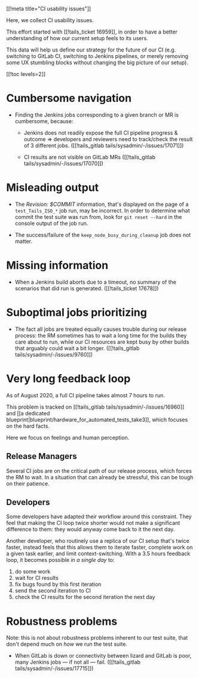 [[!meta title="CI usability issues"]]

Here, we collect CI usability issues.

This effort started with [[!tails_ticket 16959]], in order to have a better
understanding of how our current setup feels to its users.

This data will help us define our strategy for the future of our CI (e.g.
switching to GitLab CI, switching to Jenkins pipelines, or merely removing some
UX stumbling blocks without changing the big picture of our setup).

[[!toc levels=2]]

# Cumbersome navigation

* Finding the Jenkins jobs corresponding to a given branch or MR is cumbersome, because:

  - Jenkins does not readily expose the full CI pipeline progress & outcome
    ⇒ developers and reviewers need to track/check the result of 3 different jobs.
    ([[!tails_gitlab tails/sysadmin/-/issues/17071]])

  - CI results are not visible on GitLab MRs
    ([[!tails_gitlab tails/sysadmin/-/issues/17070]])

# Misleading output

* The _Revision: $COMMIT_ information, that's displayed on the page of
  a `test_Tails_ISO_*` job run, may be incorrect. In order to determine what
  commit the test suite was run from, look for `git reset --hard` in the console
  output of the job run.

* The success/failure of the `keep_node_busy_during_cleanup` job does
  not matter.

# Missing information

* When a Jenkins build aborts due to a timeout, no summary of the scenarios
  that did run is generated. ([[!tails_ticket 17678]])

# Suboptimal jobs prioritizing

* The fact all jobs are treated equally causes trouble during our release
  process: the RM sometimes has to wait a long time for the builds they care
  about to run, while our CI resources are kept busy by other builds that
  arguably could wait a bit longer. ([[!tails_gitlab
  tails/sysadmin/-/issues/9760]])

# Very long feedback loop

As of August 2020, a full CI pipeline takes almost 7 hours to run.

This problem is tracked on [[!tails_gitlab tails/sysadmin/-/issues/16960]] and
[[a dedicated blueprint|blueprint/hardware_for_automated_tests_take3]], which
focuses on the hard facts.

Here we focus on feelings and human perception.

## Release Managers

Several CI jobs are on the critical path of our release process, which forces
the RM to wait. In a situation that can already be stressful, this can be tough
on their patience.

## Developers

Some developers have adapted their workflow around this constraint. They feel
that making the CI loop twice shorter would not make a significant difference to
them: they would anyway come back to it the next day.

Another developer, who routinely use a replica of our CI setup that's twice
faster, instead feels that this allows them to iterate faster, complete work on
a given task earlier, and limit context-switching. With a 3.5 hours feedback
loop, it becomes possible _in a single day_ to:

1. do some work
2. wait for CI results
3. fix bugs found by this first iteration
4. send the second iteration to CI
5. check the CI results for the second iteration the next day

# Robustness problems

Note: this is not about robustness problems inherent to our test suite,
that don't depend much on _how_ we run the test suite.

* When GitLab is down or connectivity between lizard and GitLab is poor, many
  Jenkins jobs — if not all — fail. ([[!tails_gitlab
  tails/sysadmin/-/issues/17715]])

